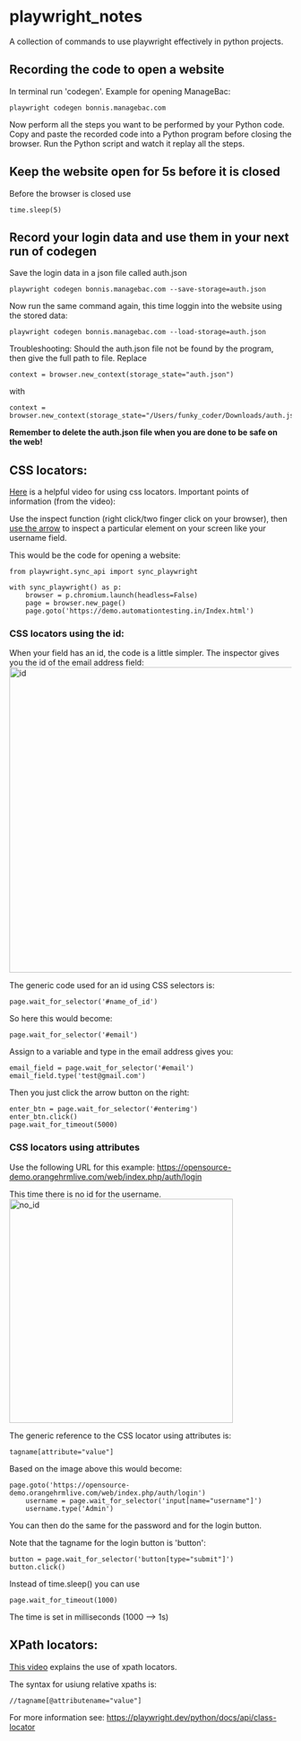 # playwright_notes
A collection of commands to use playwright effectively in python projects. 

## Recording the code to open a website
In terminal run 'codegen'. 
Example for opening ManageBac:
```
playwright codegen bonnis.managebac.com
```
Now perform all the steps you want to be performed by your Python code. 
Copy and paste the recorded code into a Python program before closing the browser. 
Run the Python script and watch it replay all the steps. 

## Keep the website open for 5s before it is closed
Before the browser is closed use 
```
time.sleep(5)
```

## Record your login data and use them in your next run of codegen
Save the login data in a json file called auth.json
```
playwright codegen bonnis.managebac.com --save-storage=auth.json
```
Now run the same command again, this time loggin into the website using the stored data: 
```
playwright codegen bonnis.managebac.com --load-storage=auth.json
```

Troubleshooting: 
Should the auth.json file not be found by the program, then give the full path to file. 
Replace 
```
context = browser.new_context(storage_state="auth.json")
```
with
```
context = browser.new_context(storage_state="/Users/funky_coder/Downloads/auth.json")
```
**Remember to delete the auth.json file when you are done to be safe on the web!**


## CSS locators: 
[Here](https://youtu.be/UXLnkeYHZlY?si=UtZuqCxW0qt88L6g) is a helpful video for using css locators. 
Important points of information (from the video): 

Use the inspect function (right click/two finger click on your browser), then [use the arrow](https://youtu.be/UXLnkeYHZlY?si=JBqcVrhniYRmtOt0&t=401) to inspect a particular element on your screen like your username field. 

This would be the code for opening a website: 
```
from playwright.sync_api import sync_playwright

with sync_playwright() as p:
    browser = p.chromium.launch(headless=False)
    page = browser.new_page()
    page.goto('https://demo.automationtesting.in/Index.html')
```

### CSS locators using the id:
When your field has an id, the code is a little simpler. 
The inspector gives you the id of the email address field: <img width="544" alt="id" src="https://github.com/user-attachments/assets/18bd1bed-e5bd-4f90-83ba-57b909c81e72">

The generic code used for an id using CSS selectors is: 
```
page.wait_for_selector('#name_of_id')
```

So here this would become: 
```
page.wait_for_selector('#email')
```

Assign to a variable and type in the email address gives you: 
```
email_field = page.wait_for_selector('#email')
email_field.type('test@gmail.com')
```
Then you just click the arrow button on the right: 
```
enter_btn = page.wait_for_selector('#enterimg')
enter_btn.click()
page.wait_for_timeout(5000)
```

### CSS locators using attributes
Use the following URL for this example: https://opensource-demo.orangehrmlive.com/web/index.php/auth/login

This time there is no id for the username.
<img width="399" alt="no_id" src="https://github.com/user-attachments/assets/51da7e6d-b4db-46c1-8c2e-161bbe698dae">

The generic reference to the CSS locator using attributes is: 
```
tagname[attribute="value"]
```
Based on the image above this would become: 
```
page.goto('https://opensource-demo.orangehrmlive.com/web/index.php/auth/login')
    username = page.wait_for_selector('input[name="username"]')
    username.type('Admin')
```
You can then do the same for the password and for the login button. 

Note that the tagname for the login button is 'button': 
```
button = page.wait_for_selector('button[type="submit"]')
button.click()
```
Instead of time.sleep() you can use 
```
page.wait_for_timeout(1000)
```
The time is set in milliseconds (1000 --> 1s) 

## XPath locators: 
[This video](https://youtu.be/-KmfzY3P1vI?si=ymM1c1tPeLXqM2Yf) explains the use of xpath locators. 

The syntax for usiung relative xpaths is: 
```
//tagname[@attributename="value"]
```


For more information see: 
https://playwright.dev/python/docs/api/class-locator
